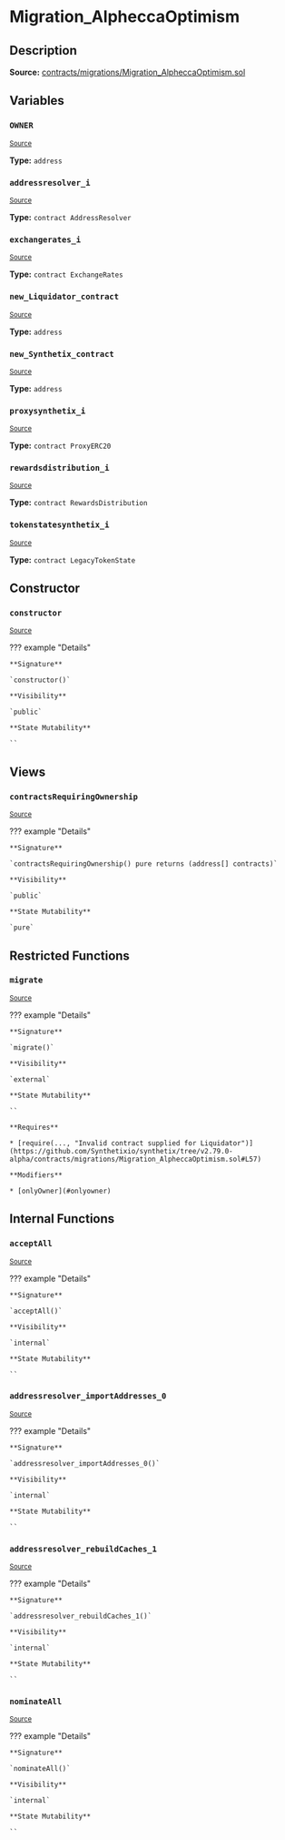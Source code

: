 # Migration_AlpheccaOptimism

## Description

**Source:** [contracts/migrations/Migration_AlpheccaOptimism.sol](https://github.com/Synthetixio/synthetix/tree/v2.79.0-alpha/contracts/migrations/Migration_AlpheccaOptimism.sol)

## Variables

### `OWNER`

<sub>[Source](https://github.com/Synthetixio/synthetix/tree/v2.79.0-alpha/contracts/migrations/Migration_AlpheccaOptimism.sol#L18)</sub>

**Type:** `address`

### `addressresolver_i`

<sub>[Source](https://github.com/Synthetixio/synthetix/tree/v2.79.0-alpha/contracts/migrations/Migration_AlpheccaOptimism.sol#L25)</sub>

**Type:** `contract AddressResolver`

### `exchangerates_i`

<sub>[Source](https://github.com/Synthetixio/synthetix/tree/v2.79.0-alpha/contracts/migrations/Migration_AlpheccaOptimism.sol#L34)</sub>

**Type:** `contract ExchangeRates`

### `new_Liquidator_contract`

<sub>[Source](https://github.com/Synthetixio/synthetix/tree/v2.79.0-alpha/contracts/migrations/Migration_AlpheccaOptimism.sol#L43)</sub>

**Type:** `address`

### `new_Synthetix_contract`

<sub>[Source](https://github.com/Synthetixio/synthetix/tree/v2.79.0-alpha/contracts/migrations/Migration_AlpheccaOptimism.sol#L41)</sub>

**Type:** `address`

### `proxysynthetix_i`

<sub>[Source](https://github.com/Synthetixio/synthetix/tree/v2.79.0-alpha/contracts/migrations/Migration_AlpheccaOptimism.sol#L27)</sub>

**Type:** `contract ProxyERC20`

### `rewardsdistribution_i`

<sub>[Source](https://github.com/Synthetixio/synthetix/tree/v2.79.0-alpha/contracts/migrations/Migration_AlpheccaOptimism.sol#L31)</sub>

**Type:** `contract RewardsDistribution`

### `tokenstatesynthetix_i`

<sub>[Source](https://github.com/Synthetixio/synthetix/tree/v2.79.0-alpha/contracts/migrations/Migration_AlpheccaOptimism.sol#L29)</sub>

**Type:** `contract LegacyTokenState`

## Constructor

### `constructor`

<sub>[Source](https://github.com/Synthetixio/synthetix/tree/v2.79.0-alpha/contracts/migrations/Migration_AlpheccaOptimism.sol#L45)</sub>

??? example "Details"

    **Signature**

    `constructor()`

    **Visibility**

    `public`

    **State Mutability**

    ``

## Views

### `contractsRequiringOwnership`

<sub>[Source](https://github.com/Synthetixio/synthetix/tree/v2.79.0-alpha/contracts/migrations/Migration_AlpheccaOptimism.sol#L47)</sub>

??? example "Details"

    **Signature**

    `contractsRequiringOwnership() pure returns (address[] contracts)`

    **Visibility**

    `public`

    **State Mutability**

    `pure`

## Restricted Functions

### `migrate`

<sub>[Source](https://github.com/Synthetixio/synthetix/tree/v2.79.0-alpha/contracts/migrations/Migration_AlpheccaOptimism.sol#L56)</sub>

??? example "Details"

    **Signature**

    `migrate()`

    **Visibility**

    `external`

    **State Mutability**

    ``

    **Requires**

    * [require(..., "Invalid contract supplied for Liquidator")](https://github.com/Synthetixio/synthetix/tree/v2.79.0-alpha/contracts/migrations/Migration_AlpheccaOptimism.sol#L57)

    **Modifiers**

    * [onlyOwner](#onlyowner)

## Internal Functions

### `acceptAll`

<sub>[Source](https://github.com/Synthetixio/synthetix/tree/v2.79.0-alpha/contracts/migrations/Migration_AlpheccaOptimism.sol#L83)</sub>

??? example "Details"

    **Signature**

    `acceptAll()`

    **Visibility**

    `internal`

    **State Mutability**

    ``

### `addressresolver_importAddresses_0`

<sub>[Source](https://github.com/Synthetixio/synthetix/tree/v2.79.0-alpha/contracts/migrations/Migration_AlpheccaOptimism.sol#L97)</sub>

??? example "Details"

    **Signature**

    `addressresolver_importAddresses_0()`

    **Visibility**

    `internal`

    **State Mutability**

    ``

### `addressresolver_rebuildCaches_1`

<sub>[Source](https://github.com/Synthetixio/synthetix/tree/v2.79.0-alpha/contracts/migrations/Migration_AlpheccaOptimism.sol#L110)</sub>

??? example "Details"

    **Signature**

    `addressresolver_rebuildCaches_1()`

    **Visibility**

    `internal`

    **State Mutability**

    ``

### `nominateAll`

<sub>[Source](https://github.com/Synthetixio/synthetix/tree/v2.79.0-alpha/contracts/migrations/Migration_AlpheccaOptimism.sol#L90)</sub>

??? example "Details"

    **Signature**

    `nominateAll()`

    **Visibility**

    `internal`

    **State Mutability**

    ``
